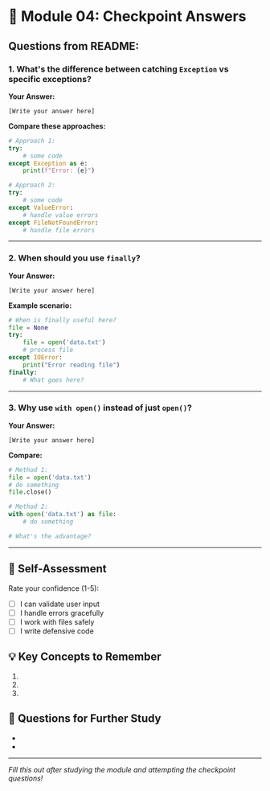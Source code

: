 # 📝 Module 04: Checkpoint Answers

## Questions from README:

### 1. What's the difference between catching `Exception` vs specific exceptions?

**Your Answer:**
```
[Write your answer here]
```

**Compare these approaches:**
```python
# Approach 1:
try:
    # some code
except Exception as e:
    print(f"Error: {e}")

# Approach 2:
try:
    # some code
except ValueError:
    # handle value errors
except FileNotFoundError:
    # handle file errors
```

---

### 2. When should you use `finally`?

**Your Answer:**
```
[Write your answer here]
```

**Example scenario:**
```python
# When is finally useful here?
file = None
try:
    file = open('data.txt')
    # process file
except IOError:
    print("Error reading file")
finally:
    # What goes here?
```

---

### 3. Why use `with open()` instead of just `open()`?

**Your Answer:**
```
[Write your answer here]
```

**Compare:**
```python
# Method 1:
file = open('data.txt')
# do something
file.close()

# Method 2:
with open('data.txt') as file:
    # do something

# What's the advantage?
```

---

## 🎯 Self-Assessment

Rate your confidence (1-5):
- [ ] I can validate user input
- [ ] I handle errors gracefully
- [ ] I work with files safely
- [ ] I write defensive code

## 💡 Key Concepts to Remember

1. 
2. 
3. 

## 🤔 Questions for Further Study

- 
- 

---

*Fill this out after studying the module and attempting the checkpoint questions!*